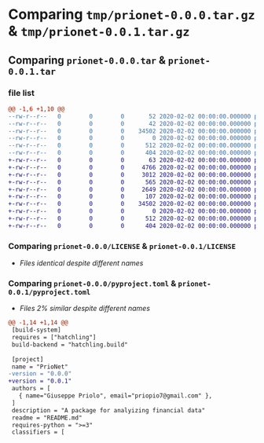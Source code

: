 # Comparing `tmp/prionet-0.0.0.tar.gz` & `tmp/prionet-0.0.1.tar.gz`

## Comparing `prionet-0.0.0.tar` & `prionet-0.0.1.tar`

### file list

```diff
@@ -1,6 +1,10 @@
--rw-r--r--   0        0        0       52 2020-02-02 00:00:00.000000 prionet-0.0.0/src/PrioNet/__init__.py
--rw-r--r--   0        0        0       42 2020-02-02 00:00:00.000000 prionet-0.0.0/src/PrioNet/example.py
--rw-r--r--   0        0        0    34502 2020-02-02 00:00:00.000000 prionet-0.0.0/LICENSE
--rw-r--r--   0        0        0        0 2020-02-02 00:00:00.000000 prionet-0.0.0/README.md
--rw-r--r--   0        0        0      512 2020-02-02 00:00:00.000000 prionet-0.0.0/pyproject.toml
--rw-r--r--   0        0        0      404 2020-02-02 00:00:00.000000 prionet-0.0.0/PKG-INFO
+-rw-r--r--   0        0        0       63 2020-02-02 00:00:00.000000 prionet-0.0.1/src/PrioNet/__init__.py
+-rw-r--r--   0        0        0     4766 2020-02-02 00:00:00.000000 prionet-0.0.1/src/PrioNet/bybit.py
+-rw-r--r--   0        0        0     3012 2020-02-02 00:00:00.000000 prionet-0.0.1/src/PrioNet/log.py
+-rw-r--r--   0        0        0      565 2020-02-02 00:00:00.000000 prionet-0.0.1/src/PrioNet/telegram.py
+-rw-r--r--   0        0        0     2649 2020-02-02 00:00:00.000000 prionet-0.0.1/tests/log.ipynb
+-rw-r--r--   0        0        0      107 2020-02-02 00:00:00.000000 prionet-0.0.1/.gitignore
+-rw-r--r--   0        0        0    34502 2020-02-02 00:00:00.000000 prionet-0.0.1/LICENSE
+-rw-r--r--   0        0        0        0 2020-02-02 00:00:00.000000 prionet-0.0.1/README.md
+-rw-r--r--   0        0        0      512 2020-02-02 00:00:00.000000 prionet-0.0.1/pyproject.toml
+-rw-r--r--   0        0        0      404 2020-02-02 00:00:00.000000 prionet-0.0.1/PKG-INFO
```

### Comparing `prionet-0.0.0/LICENSE` & `prionet-0.0.1/LICENSE`

 * *Files identical despite different names*

### Comparing `prionet-0.0.0/pyproject.toml` & `prionet-0.0.1/pyproject.toml`

 * *Files 2% similar despite different names*

```diff
@@ -1,14 +1,14 @@
 [build-system]
 requires = ["hatchling"]
 build-backend = "hatchling.build"
 
 [project]
 name = "PrioNet"
-version = "0.0.0"
+version = "0.0.1"
 authors = [
   { name="Giuseppe Priolo", email="priopio7@gmail.com" },
 ]
 description = "A package for analyizing financial data"
 readme = "README.md"
 requires-python = ">=3"
 classifiers = [
```

